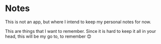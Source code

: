 # Notes

This is not an app, but where I intend to keep my personal notes for now. 

This are things that I want to remember. Since it is hard to keep it all in your head, this will be my go to, to remember 😊
